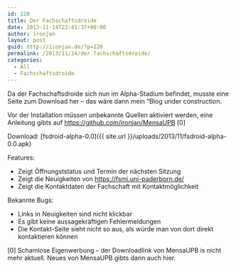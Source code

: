 ```yaml
---
id: 120
title: Der Fachschaftsdroide
date: 2013-11-14T22:41:37+00:00
author: ironjan
layout: post
guid: http://ironjan.de/?p=120
permalink: /2013/11/14/der-fachschaftsdroide/
categories:
  - All
  - Fachschaftsdroide
---
```

Da der Fachschaftsdroide sich nun im Alpha-Stadium befindet, musste eine Seite zum Download her &#8211; das wäre dann mein &#8220;Blog under construction.

Vor der Installation müssen unbekannte Quellen aktiviert werden, eine Anleitung gibts auf <https://github.com/ironjan/MensaUPB> [0]

Download: [fsdroid-alpha-0.0]({{ site.url }}/uploads/2013/11/fsdroid-alpha-0.0.apk)

Features:

  * Zeigt Öffnungststatus und Termin der nächsten Sitzung
  * Zeigt die Neuigkeiten von <https://fsmi.uni-paderborn.de/>
  * Zeigt die Kontaktdaten der Fachschaft mit Kontaktmöglichkeit

Bekannte Bugs:

  * Links in Neuigkeiten sind nicht klickbar
  * Es gibt keine aussagekräftigen Fehlermeldungen
  * Die Kontakt-Seite sieht nicht so aus, als würde man von dort direkt kontaktieren können

[0] Schamlose Eigenwerbung &#8211; der Downloadlink von MensaUPB is nicht mehr aktuell. Neues von MensaUPB gibts dann auch hier.